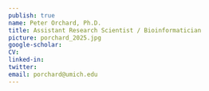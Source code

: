 ```yaml
---
publish: true
name: Peter Orchard, Ph.D.
title: Assistant Research Scientist / Bioinformatician
picture: porchard_2025.jpg
google-scholar: 
CV:
linked-in: 
twitter:
email: porchard@umich.edu
---
```

